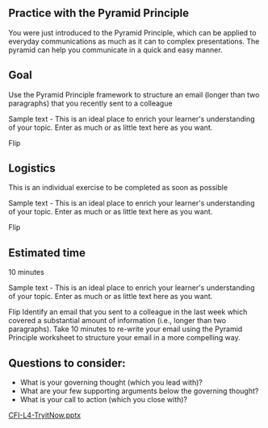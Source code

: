 ## Practice with the Pyramid Principle

You were just introduced to the Pyramid Principle, which can be applied to everyday communications as much as it can to complex presentations. The pyramid can help you communicate in a quick and easy manner.

## Goal

Use the Pyramid Principle framework to structure an email (longer than two paragraphs) that you recently sent to a colleague

Sample text - This is an ideal place to enrich your learner's understanding of your topic. Enter as much or as little text here as you want.

Flip
## Logistics

This is an individual exercise to be completed as soon as possible

Sample text - This is an ideal place to enrich your learner's understanding of your topic. Enter as much or as little text here as you want.

Flip
## Estimated time

10 minutes

Sample text - This is an ideal place to enrich your learner's understanding of your topic. Enter as much or as little text here as you want.

Flip
Identify an email that you sent to a colleague in the last week which covered a substantial amount of information (i.e., longer than two paragraphs). Take 10 minutes to re-write your email using the Pyramid Principle worksheet to structure your email in a more compelling way.

## Questions to consider:

+ What is your governing thought (which you lead with)?
+ What are your few supporting arguments below the governing thought?
+ What is your call to action (which you close with)?

[CFI-L4-TryitNow.pptx](https://github.com/adeleke123/Mckinsey-Forward-Program/files/11604032/CFI-L4-TryitNow.pptx)

